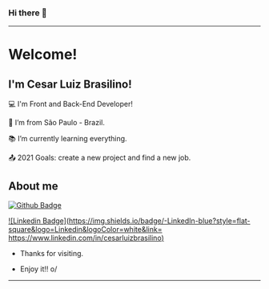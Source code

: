 ### Hi there 👋
----------------------------------------------------------------------------

# Welcome!

 

## I'm Cesar Luiz Brasilino!

 

:computer: I'm Front and Back-End Developer!

:house_with_garden: I’m from São Paulo - Brazil.

:books: I’m currently learning everything.

:outbox_tray: 2021 Goals: create a new project and find a new job.

 

## About me

[![Github Badge](https://img.shields.io/badge/-Github-000?style=flat-square&logo=Github&logoColor=white&link=https://github.com/cesarluizdev)](https://github.com/cesarluizdev)

[![Linkedin Badge](https://img.shields.io/badge/-LinkedIn-blue?style=flat-square&logo=Linkedin&logoColor=white&link= https://www.linkedin.com/in/cesarluizbrasilino)]( https://www.linkedin.com/in/cesarluizbrasilino)



- Thanks for visiting.

- Enjoy it!! o/

----------------------------------------------------------------------------------
